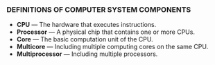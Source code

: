 ### DEFINITIONS OF COMPUTER SYSTEM COMPONENTS
* **CPU** — The hardware that executes instructions.
* **Processor** — A physical chip that contains one or more CPUs.
* **Core** — The basic computation unit of the CPU.
* **Multicore** — Including multiple computing cores on the same CPU.
* **Multiprocessor** — Including multiple processors.